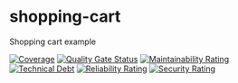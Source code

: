 # shopping-cart
Shopping cart example

[![Coverage](https://sonarcloud.io/api/project_badges/measure?project=shopping-temp&metric=coverage)](https://sonarcloud.io/dashboard?id=shopping-temp)
[![Quality Gate Status](https://sonarcloud.io/api/project_badges/measure?project=shopping-temp&metric=alert_status)](https://sonarcloud.io/dashboard?id=shopping-temp)
[![Maintainability Rating](https://sonarcloud.io/api/project_badges/measure?project=shopping-temp&metric=sqale_rating)](https://sonarcloud.io/dashboard?id=shopping-temp)
[![Technical Debt](https://sonarcloud.io/api/project_badges/measure?project=shopping-temp&metric=sqale_index)](https://sonarcloud.io/dashboard?id=shopping-temp)
[![Reliability Rating](https://sonarcloud.io/api/project_badges/measure?project=shopping-temp&metric=reliability_rating)](https://sonarcloud.io/dashboard?id=shopping-temp)
[![Security Rating](https://sonarcloud.io/api/project_badges/measure?project=shopping-temp&metric=security_rating)](https://sonarcloud.io/dashboard?id=shopping-temp)
